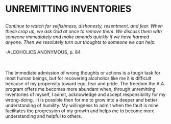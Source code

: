 # <p class='center'>UNREMITTING INVENTORIES</p>

<em>Continue to watch for selfishness, dishonesty, resentment, and fear. When these crop up, we ask God at once to remove them. We discuss them with someone immediately and make amends quickly if we have harmed anyone. Then we resolutely turn our thoughts to someone we can help.</em>
<br/>
<p class='right'>-ALCOHOLICS ANONYMOUS, p. 84</p>

<br><br>
The immediate admission of wrong thoughts or actions is a tough task for most human beings, but for recovering alcoholics like me it is difficult because of my propensity toward ego, fear and pride. The freedom the A.A. program offers me becomes more abundant when, through unremitting inventories of myself, I admit, acknowledge and accept responsibility for my wrong-doing.  It is possible then for me to grow into a deeper and better understanding of humility. My willingness to admit when the fault is mine facilitates the progression of my growth and helps me to become more understanding and helpful to others.

